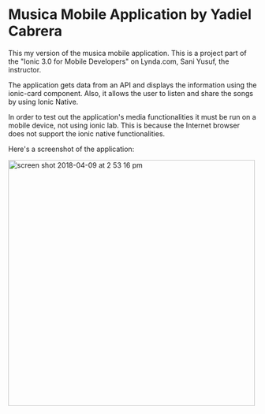 Musica Mobile Application by Yadiel Cabrera
==========

This my version of the musica mobile application.
This is a project part of the "Ionic 3.0 for Mobile Developers" on Lynda.com, Sani Yusuf,
the instructor.

The application gets data from an API and displays the information using the
ionic-card component. Also, it allows the user to listen and share the songs by using
Ionic Native.

In order to test out the application's media functionalities it must be run on a
mobile device, not using ionic lab. This is because the Internet browser does not
support the ionic native functionalities.

Here's a screenshot of the application: 

<img width="500" alt="screen shot 2018-04-09 at 2 53 16 pm" src="https://user-images.githubusercontent.com/33431535/38532181-99e0461e-3c41-11e8-8be3-ced127be1d79.png">
